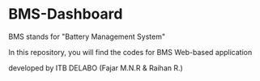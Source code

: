 # BMS-Dashboard
BMS stands for "Battery Management System"

In this repository, you will find the codes for BMS Web-based application

developed by ITB DELABO (Fajar M.N.R & Raihan R.)